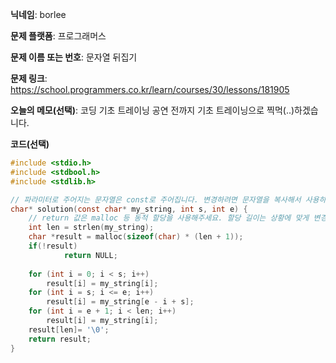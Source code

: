 **닉네임**: borlee

**문제 플랫폼**: 프로그래머스

**문제 이름 또는 번호**: 문자열 뒤집기

**문제 링크**: https://school.programmers.co.kr/learn/courses/30/lessons/181905

**오늘의 메모(선택)**: 
코딩 기초 트레이닝 공연 전까지 기초 트레이닝으로 찍먹(..)하겠습니다.

**코드(선택)**


```c
#include <stdio.h>
#include <stdbool.h>
#include <stdlib.h>

// 파라미터로 주어지는 문자열은 const로 주어집니다. 변경하려면 문자열을 복사해서 사용하세요.
char* solution(const char* my_string, int s, int e) {
    // return 값은 malloc 등 동적 할당을 사용해주세요. 할당 길이는 상황에 맞게 변경해주세요.
    int len = strlen(my_string);
    char *result = malloc(sizeof(char) * (len + 1));
    if(!result)
            return NULL;
    
    for (int i = 0; i < s; i++)
        result[i] = my_string[i];
    for (int i = s; i <= e; i++)
        result[i] = my_string[e - i + s];
    for (int i = e + 1; i < len; i++)
        result[i] = my_string[i];
    result[len]= '\0';
    return result;
}
```